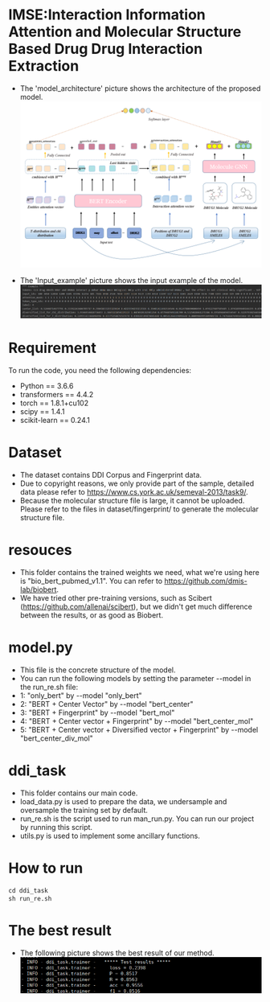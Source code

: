 # IMSE:Interaction Information Attention and Molecular Structure Based Drug Drug Interaction Extraction
* The 'model_architecture' picture shows the architecture of the proposed model. 
 ![image](model_overview.png)

* The 'Input_example' picture shows the input example of the model. 
 ![image](Input_example.png)


# Requirement
To run the code, you need the following dependencies:
* Python == 3.6.6
* transformers == 4.4.2
* torch == 1.8.1+cu102
* scipy == 1.4.1
* scikit-learn == 0.24.1


# Dataset
* The dataset contains DDI Corpus and Fingerprint data. 
* Due to copyright reasons, we only provide part of the sample, detailed data please refer to https://www.cs.york.ac.uk/semeval-2013/task9/.
* Because the molecular structure file is large, it cannot be uploaded. Please refer to the files in dataset/fingerprint/ to generate the molecular structure file.
# resouces
* This folder contains the trained weights we need, what we're using here is "bio_bert_pubmed_v1.1". You can refer to https://github.com/dmis-lab/biobert.
* We have tried other pre-training versions, such as Scibert (https://github.com/allenai/scibert), but we didn't get much difference between the results, or as good as Biobert.
# model.py
* This file is the concrete structure of the model.
* You can run the following models by setting the parameter --model in the run_re.sh file:
* 1: "only_bert"  by --model "only_bert"
* 2: "BERT + Center Vector"  by --model  "bert_center"
* 3: "BERT + Fingerprint"  by --model  "bert_mol"
* 4: "BERT + Center vector + Fingerprint"  by --model   "bert_center_mol"
* 5: "BERT + Center vector + Diversified vector + Fingerprint"   by --model   "bert_center_div_mol"
# ddi_task
* This folder contains our main code. 
* load_data.py is used to prepare the data, we undersample and oversample the training set by default.
* run_re.sh is the script used to run man_run.py. You can run our project by running this script.
* utils.py is used to implement some ancillary functions. 

# How to run
```
cd ddi_task
sh run_re.sh
```
# The best result
* The following picture shows the best result of our method. 
 ![image](The_best_result.png)
